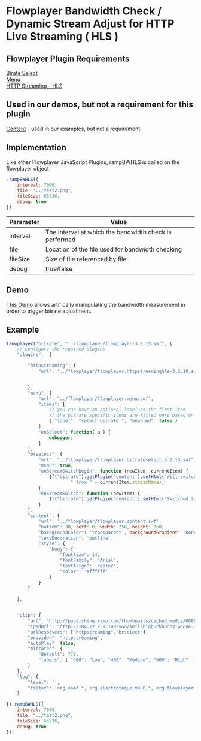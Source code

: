 Flowplayer Bandwidth Check / Dynamic Stream Adjust for HTTP Live Streaming ( HLS )
===

Flowplayer Plugin Requirements
---
[Birate Select](http://flash.flowplayer.org/plugins/streaming/brselect.html)  
[Menu](http://flash.flowplayer.org/plugins/flash/menu.html)  
[HTTP Streaming - HLS](https://github.com/flowplayer/flash/tree/master/plugins/httpstreaming-hls)  

Used in our demos, but not a requirement for this plugin
---
[Content](http://flash.flowplayer.org/plugins/flash/content.html) - used in our examples, but not a requirement

Implementation
---

Like other Flowplayer JavaScript Plugins, rampBWHLS is called on the flowplayer object

````javascript
.rampBWHLS({
    interval: 7000,
    file: "../test2.png",
    fileSize: 65536,
    debug: true
});
````

| Parameter | Value |
| ----------|-------|
| interval  | The Interval at which the bandwidth check is performed |
| file      | Location of the file used for bandwidth checking |
| fileSize  | Size of file referenced by file |
| debug     | true/false |

Demo
--
[This Demo](http://rhi.github.com/fp-bwcheck-hls/example.html) allows artifically manipulating the bandwidth measurement in order to trigger bitrate adjustment.

Example
--------------
````javascript
flowplayer("bitrate", "../flowplayer/flowplayer-3.2.15.swf", {
    // configure the required plugins
    "plugins":  {

        "httpstreaming": {
            "url": '../flowplayer/flowplayer.httpstreaminghls-3.2.10.swf'


        },
        "menu": {
            "url": "../flowplayer/flowplayer.menu.swf",
            "items": [
                // you can have an optional label as the first item
                // the bitrate specific items are filled here based on the clip's bitrates
                { "label": "select bitrate:", "enabled": false }
            ],
            "onSelect": function( a ) {
                debugger;
            }
        },
        "brselect": {
            "url": "../flowplayer/flowplayer.bitrateselect-3.2.13.swf",
            "menu": true,
            "onStreamSwitchBegin": function (newItem, currentItem) {
                $f("bitrate").getPlugin('content').setHtml("Will switch to: " + newItem.streamName +
                        " from " + currentItem.streamName);
            },
            "onStreamSwitch": function (newItem) {
                $f("bitrate").getPlugin('content').setHtml("Switched to: " + newItem.streamName + " with bitrate: " + newItem.bitrate);
            }
        },
        "content": {
            "url": '../flowplayer/flowplayer.content.swf',
            "bottom": 30, left: 0, width: 250, height: 150,
            "backgroundColor": 'transparent', backgroundGradient: 'none', border: 0,
            "textDecoration": 'outline',
            "style": {
                "body": {
                    "fontSize": 14,
                    "fontFamily": 'Arial',
                    "textAlign": 'center',
                    "color": '#ffffff'
                }
            }
        }

    },


    "clip": {
        "url": "http://publishing.ramp.com/thumbnails/cached_media/0006/0006684/0006684332/6684332_ios.stream/6684332enc_24286603.m3u8",
        "ipadUrl": "http://184.72.239.149/vod/smil:bigbuckbunnyiphone.smil/playlist.m3u8",
        "urlResolvers": ["httpstreaming","brselect"],
        "provider": "httpstreaming",
        "autoPlay": false,
        "bitrates": {
            "default": 770,
            "labels": { "300": "Low", "400": "Medium", "600": "High"  }
        }
    },
    "log": {
        "level": '',
        "filter": 'org.osmf.*, org.electroteque.m3u8.*, org.flowplayer.bitrateselect.*'
    }

}).rampBWHLS({
    interval: 7000,
    file: "../test2.png",
    fileSize: 65536,
    debug: true
});
````

